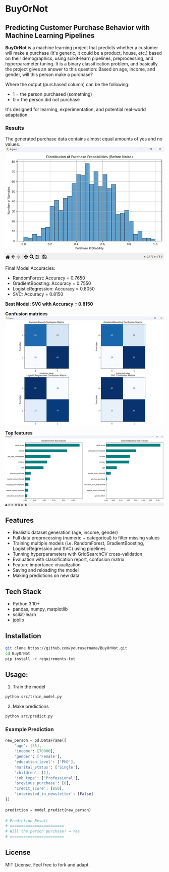 # BuyOrNot

## Predicting Customer Purchase Behavior with Machine Learning Pipelines

**BuyOrNot** is a machine learning project that predicts whether a customer will make a purchase (it's generic, it could be a product, house, etc.) based on their demographics, using scikit-learn pipelines, preprocessing, and hyperparameter tuning. It is a binary classification problem, and basically the project gives an
answer to this question:
    Based on age, income, and gender, will this person make a purchase?

Where the output (purchased column) can be the following:
- 1 = the person purchased (something)
- 0 = the person did not purchase

It's designed for learning, experimentation, and potential real-world adaptation.

### Results

The generated purchase data contains almost equal amounts of yes and no values.
![Generated Data](https://github.com/GaborWilk/BuyOrNot/blob/main/data/purchase_prob_before_noise.png?raw=true)

Final Model Accuracies:
- RandomForest: Accuracy = 0.7650
- GradientBoosting: Accuracy = 0.7550
- LogisticRegression: Accuracy = 0.8050
- SVC: Accuracy = 0.8150

**Best Model: SVC with Accuracy = 0.8150**

**Confusion matrices**
![Results](https://github.com/GaborWilk/BuyOrNot/blob/main/data/results_confusion_matrices.png?raw=true)

**Top features**
![Results](https://github.com/GaborWilk/BuyOrNot/blob/main/data/results_top_features.png?raw=true)

## Features

- Realistic dataset generation (age, income, gender)
- Full data preprocessing (numeric + categorical) to filter missing values
- Training multiple models (i.e. RandomForest, GradientBoosting, LogisticRegression and SVC) using pipelines
- Tunning hyperparameters with GridSearchCV cross-validation
- Evaluation with classification report, confusion matrix
- Feature importance visualization
- Saving and reloading the model
- Making predictions on new data

## Tech Stack

- Python 3.10+
- pandas, numpy, matplotlib
- scikit-learn
- joblib

## Installation

```bash
git clone https://github.com/yourusername/BuyOrNot.git
cd BuyOrNot
pip install -r requirements.txt
```

## Usage:

1. Train the model
```python
python src/train_model.py
```

2. Make predictions
```python
python src/predict.py
```

### Example Prediction

```python
new_person = pd.DataFrame({
    'age': [35],
    'income': [70000],
    'gender': ['Female'],
    'education_level': ['PhD'],
    'marital_status': ['Single'],
    'children': [1],
    'job_type': ['Professional'],
    'previous_purchase': [0],
    'credit_score': [850],
    'interested_in_newsletter': [False]
})

prediction = model.predict(new_person)

# Prediction Result
# ========================
# Will the person purchase? → Yes
# ========================
```

## License

MIT License. Feel free to fork and adapt.
